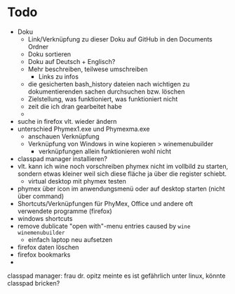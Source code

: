 # Todo
 - Doku
    - Link/Verknüpfung zu dieser Doku auf GitHub in den Documents Ordner
    - Doku sortieren
    - Doku auf Deutsch + Englisch?
    - Mehr beschreiben, teilwese umschreiben
        - Links zu infos
    - die gesicherten bash_history dateien nach wichtigen zu dokumentierenden sachen durchsuchen bzw. löschen
    - Zielstellung, was funktioniert, was funktioniert nicht
    - zeit die ich dran gearbeitet habe
    - 
 - suche in firefox vlt. wieder ändern
 - unterschied Phymex1.exe und Phymexma.exe
    - anschauen Verknüpfung
    - Verknüpfung von Windows in wine kopieren > winemenubuilder
       - verknüpfungen allein funktionieren wohl nicht
 - classpad manager installieren?
 - vlt. kann ich wine noch vorschreiben phymex nicht im vollbild zu starten, sondern etwas kleiner weil sich diese fläche ja über die register schiebt.
    - virtual desktop mit phymex testen
 - phymex über icon im anwendungsmenü oder auf desktop starten (nicht über command)
 - Shortcuts/Verknüpfungen für PhyMex, Office und andere oft verwendete programme (firefox)
 - windows shortcuts
 - remove dublicate "open with"-menu entries caused by `wine winemenubuilder`
    - einfach laptop neu aufsetzen
 - firefox daten löschen
 - firefox bookmarks
 - 


classpad manager:
 frau dr. opitz meinte es ist gefährlich unter linux, könnte classpad bricken?
